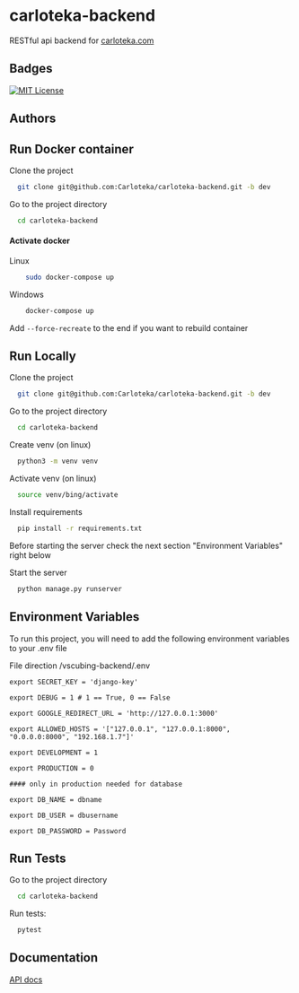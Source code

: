 
# carloteka-backend

RESTful api backend for [carloteka.com](https://carloteka.com)

## Badges

[![MIT License](https://img.shields.io/badge/License-MIT-green.svg)](https://choosealicense.com/licenses/mit/)


## Authors

## Run Docker container

Clone the project

```bash
  git clone git@github.com:Carloteka/carloteka-backend.git -b dev
```

Go to the project directory

```bash
  cd carloteka-backend
```

#### Activate docker

Linux 

```bash
    sudo docker-compose up
```

Windows

```bash
    docker-compose up
```

Add ```--force-recreate``` to the end if you want to rebuild container

## Run Locally

Clone the project

```bash
  git clone git@github.com:Carloteka/carloteka-backend.git -b dev
```

Go to the project directory

```bash
  cd carloteka-backend
```

Create venv (on linux)

```bash
  python3 -m venv venv
```

Activate venv (on linux)

```bash
  source venv/bing/activate
```

Install requirements

```bash
  pip install -r requirements.txt
```
Before starting the server check the next section "Environment Variables" right below

Start the server

```bash
  python manage.py runserver
```
## Environment Variables

To run this project, you will need to add the following environment variables to your .env file 

File direction /vscubing-backend/.env

```
export SECRET_KEY = 'django-key'

export DEBUG = 1 # 1 == True, 0 == False

export GOOGLE_REDIRECT_URL = 'http://127.0.0.1:3000'

export ALLOWED_HOSTS = '["127.0.0.1", "127.0.0.1:8000", "0.0.0.0:8000", "192.168.1.7"]'

export DEVELOPMENT = 1

export PRODUCTION = 0

#### only in production needed for database

export DB_NAME = dbname

export DB_USER = dbusername

export DB_PASSWORD = Password

```


## Run Tests
Go to the project directory

```bash
  cd carloteka-backend
```
Run tests:

```bash
  pytest
```

## Documentation

[API docs](/docs/api/README.md)

